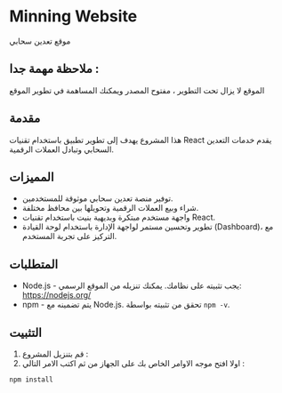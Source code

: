 # Minning Website

موقع تعدين سحابي 

## ملاحظة مهمة جدا : 
الموقع لا يزال تحت التطوير ، مفتوح المصدر ويمكنك المساهمة في تطوير الموقع
## مقدمة

هذا المشروع يهدف إلى تطوير تطبيق باستخدام تقنيات React يقدم خدمات التعدين السحابي وتبادل العملات الرقمية.

## المميزات

- توفير منصة تعدين سحابي موثوقة للمستخدمين.
- شراء وبيع العملات الرقمية وتحويلها بين محافظ مختلفة.
- واجهة مستخدم مبتكرة وبديهية بنيت باستخدام تقنيات React.
- تطوير وتحسين مستمر لواجهة الإدارة باستخدام لوحة القيادة (Dashboard)، مع التركيز على تجربة المستخدم.

## المتطلبات

- Node.js - يجب تثبيته على نظامك. يمكنك تنزيله من الموقع الرسمي: https://nodejs.org/
- npm - يتم تضمينه مع Node.js. تحقق من تثبيته بواسطة `npm -v`.

## التثبيت

1. قم بتنزيل المشروع :
2. اولا افتح موجه الاوامر الخاص بك على الجهاز من ثم اكتب الامر التالي  :
   

```bash
npm install 

